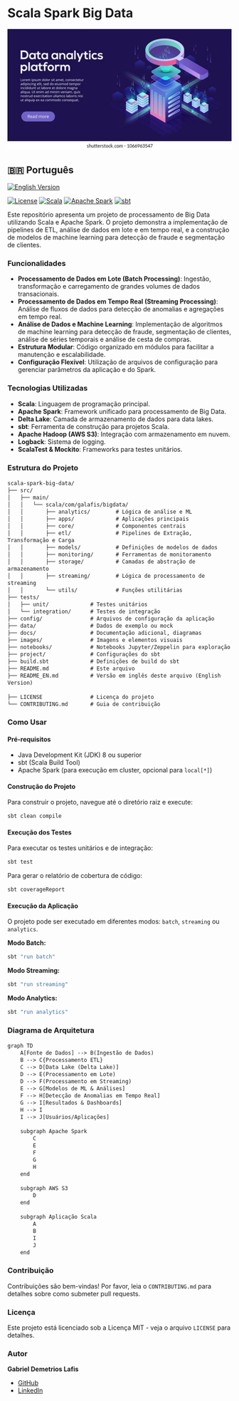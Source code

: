 # Scala Spark Big Data

![Hero Image](images/hero_image.jpg)

## 🇧🇷 Português

[![English Version](https://img.shields.io/badge/English%20Version-README_EN.md-blue)](README_EN.md)


[![License](https://img.shields.io/badge/License-MIT-yellow.svg)](https://opensource.org/licenses/MIT)
[![Scala](https://img.shields.io/badge/Scala-2.12-blue.svg)](https://www.scala-lang.org/)
[![Apache Spark](https://img.shields.io/badge/Apache_Spark-3.3.0-orange.svg)](https://spark.apache.org/)
[![sbt](https://img.shields.io/badge/sbt-1.x-green.svg)](https://www.scala-sbt.org/)

Este repositório apresenta um projeto de processamento de Big Data utilizando Scala e Apache Spark. O projeto demonstra a implementação de pipelines de ETL, análise de dados em lote e em tempo real, e a construção de modelos de machine learning para detecção de fraude e segmentação de clientes.

### Funcionalidades

*   **Processamento de Dados em Lote (Batch Processing)**: Ingestão, transformação e carregamento de grandes volumes de dados transacionais.
*   **Processamento de Dados em Tempo Real (Streaming Processing)**: Análise de fluxos de dados para detecção de anomalias e agregações em tempo real.
*   **Análise de Dados e Machine Learning**: Implementação de algoritmos de machine learning para detecção de fraude, segmentação de clientes, análise de séries temporais e análise de cesta de compras.
*   **Estrutura Modular**: Código organizado em módulos para facilitar a manutenção e escalabilidade.
*   **Configuração Flexível**: Utilização de arquivos de configuração para gerenciar parâmetros da aplicação e do Spark.

### Tecnologias Utilizadas

*   **Scala**: Linguagem de programação principal.
*   **Apache Spark**: Framework unificado para processamento de Big Data.
*   **Delta Lake**: Camada de armazenamento de dados para data lakes.
*   **sbt**: Ferramenta de construção para projetos Scala.
*   **Apache Hadoop (AWS S3)**: Integração com armazenamento em nuvem.
*   **Logback**: Sistema de logging.
*   **ScalaTest & Mockito**: Frameworks para testes unitários.

### Estrutura do Projeto

```
scala-spark-big-data/
├── src/
│   ├── main/
│   │   └── scala/com/galafis/bigdata/
│   │       ├── analytics/        # Lógica de análise e ML
│   │       ├── apps/             # Aplicações principais
│   │       ├── core/             # Componentes centrais
│   │       ├── etl/              # Pipelines de Extração, Transformação e Carga
│   │       ├── models/           # Definições de modelos de dados
│   │       ├── monitoring/       # Ferramentas de monitoramento
│   │       ├── storage/          # Camadas de abstração de armazenamento
│   │       ├── streaming/        # Lógica de processamento de streaming
│   │       └── utils/            # Funções utilitárias
├── tests/
│   ├── unit/             # Testes unitários
│   └── integration/      # Testes de integração
├── config/               # Arquivos de configuração da aplicação
├── data/                 # Dados de exemplo ou mock
├── docs/                 # Documentação adicional, diagramas
├── images/               # Imagens e elementos visuais
├── notebooks/            # Notebooks Jupyter/Zeppelin para exploração
├── project/              # Configurações do sbt
├── build.sbt             # Definições de build do sbt
├── README.md             # Este arquivo
├── README_EN.md          # Versão em inglês deste arquivo (English Version)

├── LICENSE               # Licença do projeto
└── CONTRIBUTING.md       # Guia de contribuição
```

### Como Usar

#### Pré-requisitos

*   Java Development Kit (JDK) 8 ou superior
*   sbt (Scala Build Tool)
*   Apache Spark (para execução em cluster, opcional para `local[*]`) 

#### Construção do Projeto

Para construir o projeto, navegue até o diretório raiz e execute:

```bash
sbt clean compile
```

#### Execução dos Testes

Para executar os testes unitários e de integração:

```bash
sbt test
```

Para gerar o relatório de cobertura de código:

```bash
sbt coverageReport
```

#### Execução da Aplicação

O projeto pode ser executado em diferentes modos: `batch`, `streaming` ou `analytics`.

**Modo Batch:**

```bash
sbt "run batch"
```

**Modo Streaming:**

```bash
sbt "run streaming"
```

**Modo Analytics:**

```bash
sbt "run analytics"
```

### Diagrama de Arquitetura

```mermaid
graph TD
    A[Fonte de Dados] --> B(Ingestão de Dados)
    B --> C{Processamento ETL}
    C --> D[Data Lake (Delta Lake)]
    D --> E(Processamento em Lote)
    D --> F(Processamento em Streaming)
    E --> G[Modelos de ML & Análises]
    F --> H[Detecção de Anomalias em Tempo Real]
    G --> I[Resultados & Dashboards]
    H --> I
    I --> J[Usuários/Aplicações]

    subgraph Apache Spark
        C
        E
        F
        G
        H
    end

    subgraph AWS S3
        D
    end

    subgraph Aplicação Scala
        A
        B
        I
        J
    end
```

### Contribuição

Contribuições são bem-vindas! Por favor, leia o `CONTRIBUTING.md` para detalhes sobre como submeter pull requests.

### Licença

Este projeto está licenciado sob a Licença MIT - veja o arquivo `LICENSE` para detalhes.

### Autor

**Gabriel Demetrios Lafis**

*   [GitHub](https://github.com/galafis)
*   [LinkedIn](https://www.linkedin.com/in/gabriel-demetrios-lafis/)

